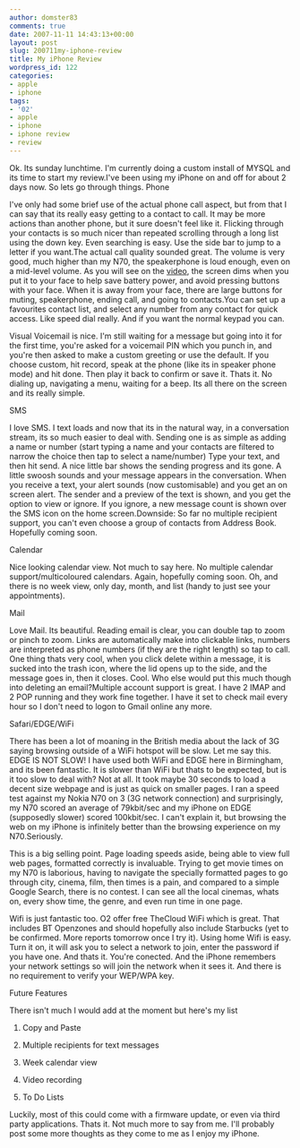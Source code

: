 ```yaml
---
author: domster83
comments: true
date: 2007-11-11 14:43:13+00:00
layout: post
slug: 200711my-iphone-review
title: My iPhone Review
wordpress_id: 122
categories:
- apple
- iphone
tags:
- '02'
- apple
- iphone
- iphone review
- review
---
```


Ok. Its sunday lunchtime. I'm currently doing a custom install of MYSQL and its time to start my review.I've been using my iPhone on and off for about 2 days now. So lets go through things.
Phone




I've only had some brief use of the actual phone call aspect, but from that I can say that its really easy getting to a contact to call. It may be more actions than another phone, but it sure doesn't feel like it. Flicking through your contacts is so much nicer than repeated scrolling through a long list using the down key. Even searching is easy. Use the side bar to jump to a letter if you want.The actual call quality sounded great. The volume is very good, much higher than my N70, the speakerphone is loud enough, even on a mid-level volume. As you will see on the [video](http://www.apple.com/iphone/gettingstarted/guidedtour.html), the screen dims when you put it to your face to help save battery power, and avoid pressing buttons with your face. When it is away from your face, there are large buttons for muting, speakerphone, ending call, and going to contacts.You can set up a favourites contact list, and select any number from any contact for quick access. Like speed dial really. And if you want the normal keypad you can.




Visual Voicemail is nice. I'm still waiting for a message but going into it for the first time, you're asked for a voicemail PIN which you punch in, and you're then asked to make a custom greeting or use the default. If you choose custom, hit record, speak at the phone (like its in speaker phone mode)  and hit done. Then play it back to confirm or save it. Thats it. No dialing up, navigating a menu, waiting for a beep. Its all there on the screen and its really simple.




SMS




I love SMS. I text loads and now that its in the natural way, in a conversation stream, its so much easier to deal with. Sending one is as simple as adding a name or number (start typing a name and your contacts are filtered to narrow the choice then tap to select a name/number) Type your text, and then hit send. A nice little bar shows the sending progress and its gone. A little swoosh sounds and your message appears in the conversation. When you receive a text, your alert sounds (now customisable) and you get an on screen alert. The sender and a preview of the text is shown, and you get the option to view or ignore. If you ignore, a new message count is shown over the SMS icon on the home screen.Downside: So far no multiple recipient support, you can't even choose a group of contacts from Address Book. Hopefully coming soon.




Calendar




Nice looking calendar view. Not much to say here. No multiple calendar support/multicoloured calendars. Again, hopefully coming soon. Oh, and there is no week view, only day, month, and list (handy to just see your appointments).




Mail




Love Mail. Its beautiful. Reading email is clear, you can double tap to zoom or pinch to zoom. Links are automatically make into clickable links, numbers are interpreted as phone numbers (if they are the right length) so tap to call. One thing thats very cool, when you click delete within a message, it is sucked into the trash icon, where the lid opens up to the side, and the message goes in, then it closes. Cool. Who else would put this much though into deleting an email?Multiple account support is great. I have 2 IMAP and 2 POP running and they work fine together. I have it set to check mail every hour so I don't need to logon to Gmail online any more.




Safari/EDGE/WiFi 




There has been a lot of moaning in the British media about the lack of 3G saying browsing outside of a WiFi hotspot will be slow. Let me say this. EDGE IS NOT SLOW! I have used both WiFi and EDGE here in Birmingham, and its been fantastic. It is slower than WiFi but thats to be expected, but is it too slow to deal with? Not at all. It took maybe 30 seconds to load a decent size webpage and is just as quick on smaller pages. I ran a speed test against my Nokia N70 on 3 (3G network connection) and surprisingly, my N70 scored an average of 79kbit/sec and my iPhone on EDGE (supposedly slower) scored 100kbit/sec. I can't explain it, but browsing the web on my iPhone is infinitely better than the browsing experience on my N70.Seriously.




This is a big selling point. Page loading speeds aside, being able to view full web pages, formatted correctly is invaluable. Trying to get movie times on my N70 is laborious, having to navigate the specially formatted pages to go through city, cinema, film, then times is a pain, and compared to a simple Google Search, there is no contest. I can see all the local cinemas, whats on, every show time, the genre, and even run time in one page.




Wifi is just fantastic too. O2 offer free TheCloud WiFi which is great. That includes BT Openzones and should hopefully also include Starbucks  (yet to be confirmed. More reports tomorrow once I try it). Using home Wifi is easy. Turn it on, it will ask you to select a network to join, enter the password if you have one. And thats it. You're conected. And the iPhone remembers your network settings so will join the network when it sees it. And there is no requirement to verify your WEP/WPA key.




Future Features




There isn't much I would add at the moment but here's my list






  1. Copy and Paste


  2. Multiple recipients for text messages


  3. Week calendar view


  4. Video recording


  5. To Do Lists




Luckily, most of this could come with a firmware update, or even via third party applications. Thats it. Not much more to say from me. I'll probably post some more thoughts as they come to me as I enjoy my iPhone.
